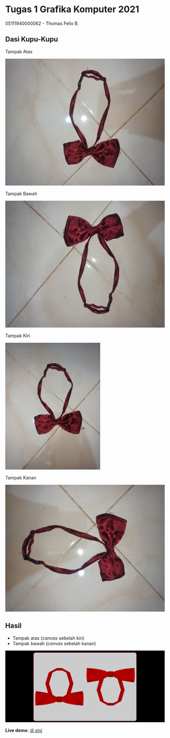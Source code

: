 # Tugas 1 Grafika Komputer 2021

05111940000062 - Thomas Felix B.

## Dasi Kupu-Kupu

Tampak Atas

<img src="https://github.com/cg2021d/tugas-1-ThomasFel/blob/main/img/bawah.jpg" height="400">

Tampak Bawah

<img src="https://github.com/cg2021d/tugas-1-ThomasFel/blob/main/img/atas.jpg" height="400">

Tampak Kiri

<img src="https://github.com/cg2021d/tugas-1-ThomasFel/blob/main/img/kiri.jpg" height="400">

Tampak Kanan

<img src="https://github.com/cg2021d/tugas-1-ThomasFel/blob/main/img/kanan.jpg" height="400">

## Hasil

- Tampak atas (*canvas* sebelah kiri)
- Tampak bawah (*canvas* sebelah kanan)

<img src="https://github.com/cg2021d/tugas-1-ThomasFel/blob/main/img/hasil.png" width="700">

**Live demo**: [di sini](https://https://cg2021d.github.io/tugas-1-ThomasFel "Goto di sini")
